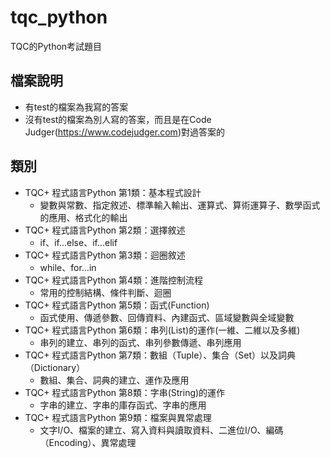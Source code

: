 # tqc_python
TQC的Python考試題目

## 檔案說明
- 有test的檔案為我寫的答案
- 沒有test的檔案為別人寫的答案，而且是在Code Judger(https://www.codejudger.com)對過答案的

## 類別
- TQC+ 程式語言Python 第1類：基本程式設計
  - 變數與常數、指定敘述、標準輸入輸出、運算式、算術運算子、數學函式的應用、格式化的輸出
- TQC+ 程式語言Python 第2類：選擇敘述
  - if、if...else、if…elif
- TQC+ 程式語言Python 第3類：迴圈敘述
  - while、for…in
- TQC+ 程式語言Python 第4類：進階控制流程
  - 常用的控制結構、條件判斷、迴圈
- TQC+ 程式語言Python 第5類：函式(Function)
  - 函式使用、傳遞參數、回傳資料、內建函式、區域變數與全域變數
- TQC+ 程式語言Python 第6類：串列(List)的運作(一維、二維以及多維)
  - 串列的建立、串列的函式、串列參數傳遞、串列應用
- TQC+ 程式語言Python 第7類：數組（Tuple）、集合（Set）以及詞典（Dictionary）
  - 數組、集合、詞典的建立、運作及應用
- TQC+ 程式語言Python 第8類：字串(String)的運作
  - 字串的建立、字串的庫存函式、字串的應用
- TQC+ 程式語言Python 第9類：檔案與異常處理
  - 文字I/O、檔案的建立、寫入資料與讀取資料、二進位I/O、編碼（Encoding）、異常處理
